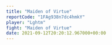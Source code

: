 ```yaml
---
title: "Maiden of Virtue"
reportCode: "1FAg938n7dc4hmkY"
player: "Lghtm"
fight: "Maiden of Virtue"
date: 2021-09-12T20:20:12.967000+00:00
---
```

